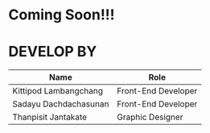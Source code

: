 # Coming Soon!!!

# DEVELOP BY
Name | Role
----- | -----
Kittipod Lambangchang | Front-End Developer
Sadayu Dachdachasunan | Front-End Developer
Thanpisit Jantakate | Graphic Designer

